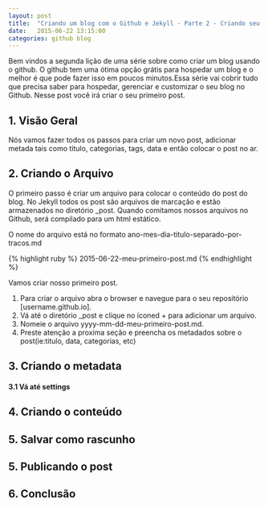 ```yaml
---
layout: post
title:  "Criando um blog com o Github e Jekyll - Parte 2 - Criando seu primeiro Post"
date:   2015-06-22 13:15:00
categories: github blog
---
```


Bem vindos a segunda lição de uma série sobre como criar um blog usando o github. O github tem uma ótima opção grátis para hospedar um blog e o melhor é que pode fazer isso em poucos minutos.Essa série vai cobrir tudo que precisa saber para hospedar, gerenciar e customizar o seu blog no Github. Nesse post você irá criar o seu primeiro post.

## 1. Visão Geral
Nós vamos fazer todos os passos para criar um novo post, adicionar metada tais como titulo, categorias, tags, data e então colocar o post no ar. 

## 2. Criando o Arquivo
O primeiro passo é criar um arquivo para colocar o conteúdo do post do blog. No Jekyll todos os post são arquivos de marcação e estão armazenados no diretório _post. Quando comitamos nossos arquivos no Github, será compilado para um html estático.

O nome do arquivo está no formato ano-mes-dia-titulo-separado-por-tracos.md

{% highlight ruby %}
2015-06-22-meu-primeiro-post.md
{% endhighlight %}

Vamos criar nosso primeiro post.

1. Para criar o arquivo abra o browser e navegue para o seu repositório [username.github.io].
2. Vá até o diretório _post e clique no íconed + para adicionar um arquivo.
3. Nomeie o arquivo yyyy-mm-dd-meu-primeiro-post.md.
4. Preste atenção a proxima seção e preencha os metadados sobre o post(ie:titulo, data, categorias, etc)

## 3. Criando o metadata

#### 3.1 Vá até settings

## 4. Criando  o conteúdo

## 5. Salvar como rascunho

## 5. Publicando o post

 ## 6. Conclusão


